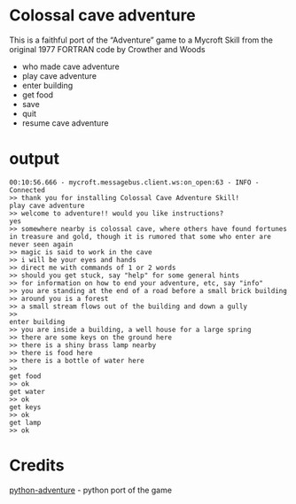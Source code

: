 # Colossal cave adventure

This is a faithful port of the “Adventure” game to a Mycroft Skill from the original 1977 FORTRAN code by Crowther and Woods

- who made cave adventure
- play cave adventure
- enter building
- get food
- save
- quit
- resume cave adventure


# output

    00:10:56.666 - mycroft.messagebus.client.ws:on_open:63 - INFO - Connected
    >> thank you for installing Colossal Cave Adventure Skill!
    play cave adventure
    >> welcome to adventure!! would you like instructions?
    yes
    >> somewhere nearby is colossal cave, where others have found fortunes in treasure and gold, though it is rumored that some who enter are never seen again
    >> magic is said to work in the cave
    >> i will be your eyes and hands
    >> direct me with commands of 1 or 2 words
    >> should you get stuck, say "help" for some general hints
    >> for information on how to end your adventure, etc, say "info"
    >> you are standing at the end of a road before a small brick building
    >> around you is a forest
    >> a small stream flows out of the building and down a gully
    >> 
    enter building
    >> you are inside a building, a well house for a large spring
    >> there are some keys on the ground here
    >> there is a shiny brass lamp nearby
    >> there is food here
    >> there is a bottle of water here
    >> 
    get food
    >> ok
    get water
    >> ok
    get keys
    >> ok
    get lamp
    >> ok

# Credits

[python-adventure](https://github.com/brandon-rhodes/python-adventure) - python port of the game